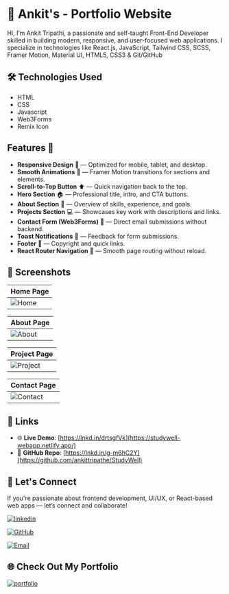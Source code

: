 # 🚀 Ankit's - Portfolio Website
Hi, I’m Ankit Tripathi, a passionate and self-taught Front-End Developer skilled in building modern, responsive, and user-focused web applications. I specialize in technologies like React.js, JavaScript, Tailwind CSS, SCSS, Framer Motion, Material UI, HTML5, CSS3 & Git/GitHub

## 🛠 Technologies Used
- HTML
- CSS
- Javascript
- Web3Forms
- Remix Icon

## Features 🎉
- **Responsive Design** 📱 — Optimized for mobile, tablet, and desktop.
- **Smooth Animations** 🎨 — Framer Motion transitions for sections and elements.
- **Scroll-to-Top Button** ⬆️ — Quick navigation back to the top.
- **Hero Section** 🏠 — Professional title, intro, and CTA buttons.
- **About Section** 📝 — Overview of skills, experience, and goals.
- **Projects Section** 💻 — Showcases key work with descriptions and links.
- **Contact Form (Web3Forms)** 📧 — Direct email submissions without backend.
- **Toast Notifications** 🔔 — Feedback for form submissions.
- **Footer** 📜 — Copyright and quick links.
- **React Router Navigation** 🔗 — Smooth page routing without reload.


## 📸 Screenshots

| Home Page                      |
| ------------------------------ |
| ![Home](./public/homePage.PNG) |

| About Page                       |
| -------------------------------- |
| ![About](./public/aboutPage.PNG) |

| Project Page                         |
| ------------------------------------ |
| ![Project](./public/projectPage.PNG) |

| Contact Page                         |
| ------------------------------------ |
| ![Contact](./public/contactPage.PNG) |


## 🔗 Links
- 🌐 **Live Demo**: [https://lnkd.in/drtsgfVk](https://studywell-webapp.netlify.app/)
- 📁 **GitHub Repo**: [https://lnkd.in/g-m6hC2Y](https://github.com/ankittripathe/StudyWell)

## 🤝 Let's Connect
If you're passionate about frontend development, UI/UX, or React-based web apps — let’s connect and collaborate!

[![linkedin](https://img.shields.io/badge/linkedin-0A66C2?style=for-the-badge&logo=linkedin&logoColor=white)](https://www.linkedin.com/in/ankittripathe)

[![GitHub](https://img.shields.io/badge/github-181717?style=for-the-badge&logo=github&logoColor=white)](https://github.com/ankittripathe)

[![Email](https://img.shields.io/badge/Email-ankittripathe%40gmail.com-cc4748?style=for-the-badge&logo=gmail&logoColor=white)](mailto:ankittripathe@gmail.com)


## 🌐 Check Out My Portfolio
[![portfolio](https://img.shields.io/badge/my_portfolio-000?style=for-the-badge&logo=ko-fi&logoColor=white)](https://ankittripathi.vercel.app/)